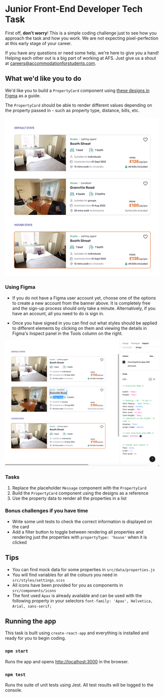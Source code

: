 # Junior Front-End Developer Tech Task

First off, **don't worry**! This is a simple coding challenge just to see how you approach the task and how you work. We are not expecting pixel-perfection at this early stage of your career.

If you have any questions or need some help, we're here to give you a hand! Helping each other out is a big part of working at AFS. Just give us a shout at [careers@accommodationforstudents.com](mailto:careers@accommodationforstudents.com).

## What we'd like you to do

We'd like you to build a `PropertyCard` component using [these designs in Figma](https://www.figma.com/file/fkaZlLzbUTSg4f5fQmhyPM/Tech-test?node-id=0%3A1) as a guide.

The `PropertyCard` should be able to render different values depending on the property passed in - such as property type, distance, bills, etc.

![Example Image](/example.png "Example")

### Using Figma

- If you do not have a Figma user account yet, choose one of the options to create a new account from the banner above. It is completely free and the sign-up process should only take a minute. Alternatively, if you have an account, all you need to do is sign in.

- Once you have signed in you can find out what styles should be applied to different elements by clicking on them and viewing the details in Figma's Inspect panel in the Tools column on the right.

![Example Image](/inspect-panel.png "Inspect panel")

### Tasks

1. Replace the placeholder `Message` component with the `PropertyCard`
2. Build the `PropertyCard` component using the designs as a reference
3. Use the property data to render all the properties in a list

### Bonus challenges if you have time

- Write some unit tests to check the correct information is displayed on the card
- Add a filter button to toggle between rendering all properties and rendering just the properties with `propertyType: 'house'` when it is clicked

## Tips

- You can find mock data for some properties in `src/data/properties.js`
- You will find variables for all the colours you need in `src/styles/settings.scss`
- All icons have been provided for you as components in `src/components/icons`
- The font used `Apax` is already available and can be used with the following property in your selectors `font-family: 'Apax', Helvetica, Arial, sans-serif;`

## Running the app

This task is built using `create-react-app` and everything is installed and ready for you to begin coding.

### `npm start`

Runs the app and opens [http://localhost:3000](http://localhost:3000) in the browser.

### `npm test`

Runs the suite of unit tests using Jest. All test results will be logged to the console.
